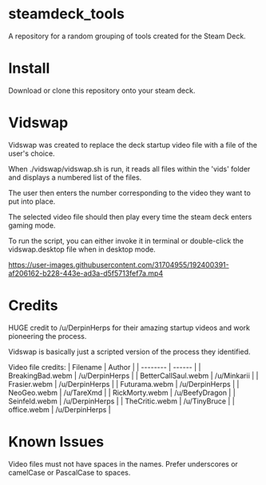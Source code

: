 # steamdeck_tools

A repository for a random grouping of tools created for the Steam Deck.

# Install

Download or clone this repository onto your steam deck.

# Vidswap

Vidswap was created to replace the deck startup video file with a file of the user's choice.

When ./vidswap/vidswap.sh is run, it reads all files within the 'vids' folder and displays a numbered list of the files.

The user then enters the number corresponding to the video they want to put into place.

The selected video file should then play every time the steam deck enters gaming mode.

To run the script, you can either invoke it in terminal or double-click the vidswap.desktop file when in desktop mode.

https://user-images.githubusercontent.com/31704955/192400391-af206162-b228-443e-ad3a-d5f5713fef7a.mp4

# Credits

HUGE credit to /u/DerpinHerps for their amazing startup videos and work pioneering the process.

Vidswap is basically just a scripted version of the process they identified.

Video file credits:
| Filename | Author |
| -------- | ------ |
| BreakingBad.webm | /u/DerpinHerps |
| BetterCallSaul.webm | /u/Minkarii |
| Frasier.webm | /u/DerpinHerps |
| Futurama.webm | /u/DerpinHerps |
| NeoGeo.webm | /u/TareXmd | 
| RickMorty.webm | /u/BeefyDragon |
| Seinfeld.webm | /u/DerpinHerps |
| TheCritic.webm | /u/TinyBruce |
| office.webm | /u/DerpinHerps |


# Known Issues

Video files must not have spaces in the names. Prefer underscores or camelCase or PascalCase to spaces.
